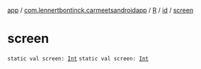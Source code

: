 [app](../../../index.md) / [com.lennertbontinck.carmeetsandroidapp](../../index.md) / [R](../index.md) / [id](index.md) / [screen](./screen.md)

# screen

`static val screen: `[`Int`](https://kotlinlang.org/api/latest/jvm/stdlib/kotlin/-int/index.html)
`static val screen: `[`Int`](https://kotlinlang.org/api/latest/jvm/stdlib/kotlin/-int/index.html)